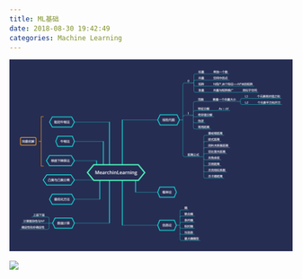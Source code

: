 ```yaml
---
title: ML基础
date: 2018-08-30 19:42:49
categories: Machine Learning
---
```


<!-- more -->

![](ML基础/MearchinLearning.png)

![](MearchinLearning.png)